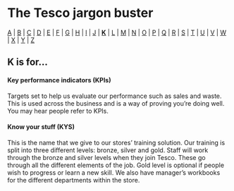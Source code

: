 # The Tesco jargon buster

[A](a.md) | [B](b.md) | [C](c.md) | [D](d.md) | [E](e.md) | [F](f.md) | [G](g.md) | [H](h.md) | [I](i.md) | [J](j.md) | [**K**](k.md) | [L](l.md) | [M](m.md) | [N](n.md) | [O](o.md) | [P](p.md) | [Q](q.md) | [R](r.md) | [S](s.md) | [T](t.md) | [U](u.md) | [V](v.md) | [W](w.md) | [X](x.md) | [Y](y.md) | [Z](z.md)

## K is for…

#### Key performance indicators (KPIs)
Targets set to help us evaluate our performance such as sales and waste. This is used across the business and is a way of proving you’re doing well. You may hear people refer to KPIs.

#### Know your stuff (KYS)
This is the name that we give to our stores’ training solution. Our training is split into three different levels: bronze, silver and gold. Staff will work through the bronze and silver levels when they join Tesco. These go through all the different elements of the job. Gold level is optional if people wish to progress or learn a new skill. We also have manager’s workbooks for the different departments within the store.
